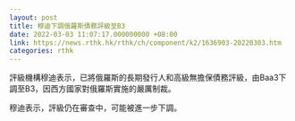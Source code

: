 ```yaml
---
layout: post
title: 穆迪下調俄羅斯債務評級至B3
date: 2022-03-03 11:07:17.000000000 +08:00
link: https://news.rthk.hk/rthk/ch/component/k2/1636903-20220303.htm
categories: rthk
---
```


評級機構穆迪表示，已將俄羅斯的長期發行人和高級無擔保債務評級，由Baa3下調至B3，因西方國家對俄羅斯實施的嚴厲制裁。

穆迪表示，評級仍在審查中，可能被進一步下調。
